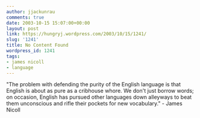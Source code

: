 ```yaml
---
author: jjackunrau
comments: true
date: 2003-10-15 15:07:00+00:00
layout: post
link: https://hungryj.wordpress.com/2003/10/15/1241/
slug: '1241'
title: No Content Found
wordpress_id: 1241
tags:
- james nicoll
- language
---
```


"The problem with defending the purity of the English language is that English is about as pure as a cribhouse whore. We don't just borrow words; on occasion, English has pursued other languages down alleyways to beat them unconscious and rifle their pockets for new vocabulary." - James Nicoll
